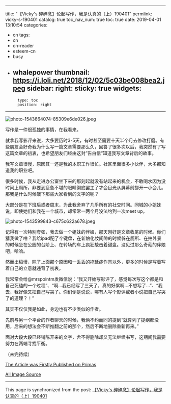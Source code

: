 
---
title: "【Vicky's 碎碎念】论起写作，我是认真的（上）190401"
permlink: vicky-s-190401
catalog: true
toc_nav_num: true
toc: true
date: 2019-04-01 13:10:54
categories:
- cn
tags:
- cn
- cn-reader
- esteem-cn
- busy
- whalepower
thumbnail: https://i.loli.net/2018/12/02/5c03be008bea2.jpeg
sidebar:
    right:
        sticky: true
widgets:
    -
        type: toc
        position: right
---


![photo-1543664074-85309e6de026.jpeg](https://i.loli.net/2018/12/02/5c03be008bea2.jpeg)

写作是一件很孤独的事情，在我看来。

就拿我写影评来说，大多要历时3-5天，有时甚至需要十天半个月去修改打磨。有些朋友会好奇我为什么写一篇文章需要那么久，回答了很多次以后，我突然有了写这篇文章的初衷，也希望朋友们经由这封”告白信“知道我写文章背后的故事。

我写文章很慢，原因其一还是我的本职工作很忙。社区里面很多小伙伴，大多都知道我的职业吧。

很多时候，我从走进办公室坐下来的那刻起就没有站起来的机会，不敢喝水因为没时间上厕所，非要到疲惫不堪的眼睛彻底罢工了才会目光从屏幕前挪开一小会儿。那我是什么时候敲下那些大家看到的文字的呢？

大部分是在下班后或者周末，为此我舍弃了几乎所有的社交时间。同城的小姐妹说，即使她们和我在一个城市，却常常一两个月没法约到一次meet up。

![photo-1543599843-c675c622a678.jpeg](https://i.loli.net/2018/12/02/5c03be6741fe6.jpeg)

记得有一次特别夸张，我去做一个姐妹的伴娘，那天刚好是文章收尾的时候。你们猜我做了啥？我给ipad配了个键盘，在新娘化妆间隙的时候躲在厕所、在拍外景的时候坐在公园的台阶上、在转场的车上疯狂敲击着键盘。没见过那么奇葩的伴娘吧，哈哈。

然而出稿慢，除了上面那个原因和一丢丢的拖延症作祟以外，更多的时候是写着写着自己的立意就违背了初衷。

我常常会给@mrspointm发微信说：“我又开始写影评了，感觉每次写这个都是和自己死磕的一个过程”、“啊…我已经写了三天了，真的好累啊…不想写了…”、“我去，我好像又把自己写哭了。你们倒是说说，哪有人写个影评或者小说把自己写哭了的道理？！”

其实不仅仅我是如此，身边也有不少类似的作者。

先前与另一个平台的作者聊天的时候，我俩不约而同的提到“就算列了提纲都没用，后来的想法会不断推翻之前的那个，然后不断地删除重新再来。”

面对大段大段已经铺陈开来的文字，舍不得删除却又无法继续书写，这期间我需要努力在两端寻找平衡。

（未完待续）

[The Article was Firstly Published on Primas](https://pstdaily.com/article/1O9XOW2NEI7HJL3O37KUQU2V0E6R5WF0BWO5QU4FD6RTCA2R1P?group_share=52YM3T5CC3KB5ZGOV0L4T3S2QTO40LI4P0UHFSMZOB0Q6I5G4R)

[All Image Source](https://www.pexels.com/)

- - -

This page is synchronized from the post: [【Vicky's 碎碎念】论起写作，我是认真的（上）190401](https://steemit.com/@nostalgic1212/vicky-s-190401)
